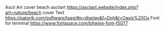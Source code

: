 Ascii Art
    cover beach asciiart
        https://asciiart.website/index.php?art=nature/beach
    cover Text
        https://patorjk.com/software/taag/#p=display&f=Doh&t=Oasis%20Os
Font for terminal
    https://www.fontspace.com/bitwise-font-f5077
    
